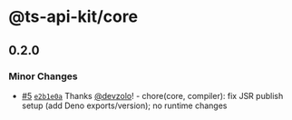 # @ts-api-kit/core

## 0.2.0

### Minor Changes

- [#5](https://github.com/ts-api-kit/ts-api-kit/pull/5) [`e2b1e0a`](https://github.com/ts-api-kit/ts-api-kit/commit/e2b1e0a44c8f1b1b99dbe1f0e0a92728f4de3fa0) Thanks [@devzolo](https://github.com/devzolo)! - chore(core, compiler): fix JSR publish setup (add Deno exports/version); no runtime changes
